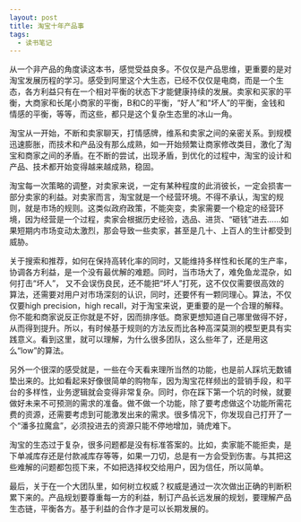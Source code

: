 ```yaml
---
layout: post
title: 淘宝十年产品事
tags:
  - 读书笔记
---
```

从一个非产品的角度读这本书，感觉受益良多。不仅仅是产品思维，更重要的是对淘宝发展历程的学习。感受到阿里这个大生态，已经不仅仅是电商，而是一个生态，各方利益只有在一个相对平衡的状态下才能健康持续的发展。卖家和买家的平衡，大商家和长尾小商家的平衡，B和C的平衡，“好人”和“坏人”的平衡，金钱和情感的平衡，等等，而这些，都只是这个复杂生态里的冰山一角。

淘宝从一开始，不断和卖家聊天，打情感牌，维系和卖家之间的亲密关系。到规模迅速膨胀，而技术和产品没有那么成熟，如一开始频繁让商家修改类目，激化了淘宝和商家之间的矛盾。在不断的尝试，出现矛盾，到优化的过程中，淘宝的设计和产品、技术都开始变得越来越成熟，稳固。

淘宝每一次策略的调整，对卖家来说，一定有某种程度的此消彼长，一定会损害一部分卖家的利益。对卖家而言，淘宝就是一个经营环境。不得不承认，淘宝的规则，就是市场的规则。这类似政府政策，不能突变，卖家需要一个稳定的经营环境，因为经营是一个过程，卖家会根据历史经验，选品、进货、“砸钱”进去……如果短期内市场变动太激烈，那会导致一些卖家，甚至是几十、上百人的生计都受到威胁。﻿﻿

关于搜索和推荐，如何在保持高转化率的同时，又能维持多样性和长尾的生产率，协调各方利益，是一个没有最优解的难题。同时，当市场大了，难免鱼龙混杂，如何打击“坏人”， 又不会误伤良民，还不能把“坏人”打死，这不仅仅需要很高效的算法，还需要对用户对市场深刻的认识，同时，还要怀有一颗同理心。算法，不仅仅要high precision，high recall，对于淘宝来说，更重要的是一个合理的解释。你不能和商家说反正你就是不好，因而排序低。商家更想知道自己哪里做得不好，从而得到提升。所以，有时候基于规则的方法反而比各种高深莫测的模型更具有实践意义。看到这里，就可以理解，为什么很多团队，这么些年了，还是用这么“low”的算法。

另外一个很深的感受就是，一些在今天看来理所当然的功能，也是前人踩坑无数铺垫出来的。比如看起来好像很简单的购物车，因为淘宝花样频出的营销手段，和平台的多样性，业务逻辑就会变得非常复杂。同时，你在踩下第一个坑的时候，就要做好未来不可预测的需求的准备。做不做一个功能，除了要考虑做这个功能所需花费的资源，还需要考虑到可能激发出来的需求。很多情况下，你发现自己打开了一个“潘多拉魔盒”，必须投进去的资源只能不停地增加，骑虎难下。﻿﻿

淘宝的生态过于复杂，很多问题都是没有标准答案的。比如，卖家能不能拒卖，是下单减库存还是付款减库存等等，如果一刀切，总是有一方会受到伤害。与其把这些难解的问题都包揽下来，不如把选择权交给用户，因为信任，所以简单。

最后，关于在一个大团队里，如何树立权威？权威是通过一次次做出正确的判断积累下来的。产品规划要尊重每一方的利益，制订产品长远发展的规划，要理解产品生态链，平衡各方。基于利益的合作才是可以长期发展的。﻿﻿
